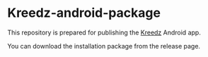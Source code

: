 # Kreedz-android-package

This repository is prepared for publishing the [Kreedz](https://kreedz.com/) Android app.

You can download the installation package from the release page.